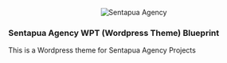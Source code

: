 <p align=center>
  <img src="https://ricardoamb.github.io/sentapua_error_logo.png" alt="Sentapua Agency" />
</p>
<h3>Sentapua Agency WPT (Wordpress Theme) Blueprint </h3>
This is a Wordpress theme for Sentapua Agency Projects
